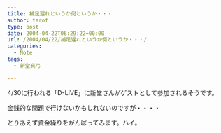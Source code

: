 ```yaml
---
title: 補足遅れというか何というか・・・
author: tarof
type: post
date: 2004-04-22T06:29:22+00:00
url: /2004/04/22/補足遅れというか何というか・・・/
categories:
  - Note
tags:
  - 新堂真弓

---
```

4/30に行われる「D-LIVE」に新堂さんがゲストとして参加されるそうです。
  
金銭的な問題で行けないかもしれないのですが・・・・
  
とりあえず資金繰りをがんばってみます。ハイ。